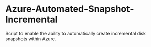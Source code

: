 # Azure-Automated-Snapshot-Incremental

Script to enable the ability to automatically create incremental disk snapshots within Azure.
